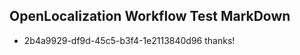 ## OpenLocalization Workflow Test MarkDown
* 2b4a9929-df9d-45c5-b3f4-1e2113840d96 thanks!

<!--HONumber=Jul16_HO4-->


